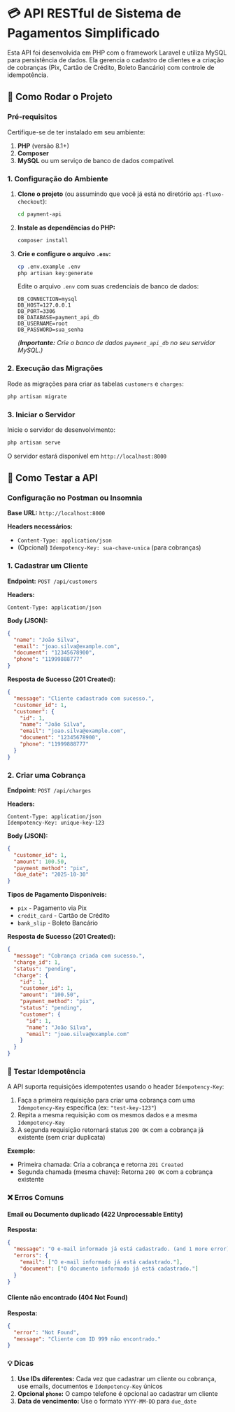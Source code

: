 # 💳 API RESTful de Sistema de Pagamentos Simplificado

Esta API foi desenvolvida em PHP com o framework Laravel e utiliza MySQL para persistência de dados. Ela gerencia o cadastro de clientes e a criação de cobranças (Pix, Cartão de Crédito, Boleto Bancário) com controle de idempotência.

## 🚀 Como Rodar o Projeto

### Pré-requisitos

Certifique-se de ter instalado em seu ambiente:
1.  **PHP** (versão 8.1+)
2.  **Composer**
3.  **MySQL** ou um serviço de banco de dados compatível.

### 1. Configuração do Ambiente

1.  **Clone o projeto** (ou assumindo que você já está no diretório `api-fluxo-checkout`):
    ```bash
    cd payment-api
    ```

2.  **Instale as dependências do PHP:**
    ```bash
    composer install
    ```

3.  **Crie e configure o arquivo `.env`:**
    ```bash
    cp .env.example .env
    php artisan key:generate
    ```
    Edite o arquivo `.env` com suas credenciais de banco de dados:
    ```dotenv
    DB_CONNECTION=mysql
    DB_HOST=127.0.0.1
    DB_PORT=3306
    DB_DATABASE=payment_api_db
    DB_USERNAME=root
    DB_PASSWORD=sua_senha
    ```
    *(**Importante:** Crie o banco de dados `payment_api_db` no seu servidor MySQL.)*

### 2. Execução das Migrações

Rode as migrações para criar as tabelas `customers` e `charges`:

```bash
php artisan migrate
``` 

### 3. Iniciar o Servidor

Inicie o servidor de desenvolvimento:

```bash
php artisan serve
```

O servidor estará disponível em `http://localhost:8000`

## 🧪 Como Testar a API

### Configuração no Postman ou Insomnia

**Base URL:** `http://localhost:8000`

**Headers necessários:**
- `Content-Type: application/json`
- (Opcional) `Idempotency-Key: sua-chave-unica` (para cobranças)

### 1. Cadastrar um Cliente

**Endpoint:** `POST /api/customers`

**Headers:**
```
Content-Type: application/json
```

**Body (JSON):**
```json
{
  "name": "João Silva",
  "email": "joao.silva@example.com",
  "document": "12345678900",
  "phone": "11999888777"
}
```

**Resposta de Sucesso (201 Created):**
```json
{
  "message": "Cliente cadastrado com sucesso.",
  "customer_id": 1,
  "customer": {
    "id": 1,
    "name": "João Silva",
    "email": "joao.silva@example.com",
    "document": "12345678900",
    "phone": "11999888777"
  }
}
```

### 2. Criar uma Cobrança

**Endpoint:** `POST /api/charges`

**Headers:**
```
Content-Type: application/json
Idempotency-Key: unique-key-123
```

**Body (JSON):**
```json
{
  "customer_id": 1,
  "amount": 100.50,
  "payment_method": "pix",
  "due_date": "2025-10-30"
}
```

**Tipos de Pagamento Disponíveis:**
- `pix` - Pagamento via Pix
- `credit_card` - Cartão de Crédito
- `bank_slip` - Boleto Bancário

**Resposta de Sucesso (201 Created):**
```json
{
  "message": "Cobrança criada com sucesso.",
  "charge_id": 1,
  "status": "pending",
  "charge": {
    "id": 1,
    "customer_id": 1,
    "amount": "100.50",
    "payment_method": "pix",
    "status": "pending",
    "customer": {
      "id": 1,
      "name": "João Silva",
      "email": "joao.silva@example.com"
    }
  }
}
```

### 🔄 Testar Idempotência

A API suporta requisições idempotentes usando o header `Idempotency-Key`:

1. Faça a primeira requisição para criar uma cobrança com uma `Idempotency-Key` específica (ex: `"test-key-123"`)
2. Repita a mesma requisição com os mesmos dados e a mesma `Idempotency-Key`
3. A segunda requisição retornará status `200 OK` com a cobrança já existente (sem criar duplicata)

**Exemplo:**
- Primeira chamada: Cria a cobrança e retorna `201 Created`
- Segunda chamada (mesma chave): Retorna `200 OK` com a cobrança existente

### ❌ Erros Comuns

#### Email ou Documento duplicado (422 Unprocessable Entity)

**Resposta:**
```json
{
  "message": "O e-mail informado já está cadastrado. (and 1 more error)",
  "errors": {
    "email": ["O e-mail informado já está cadastrado."],
    "document": ["O documento informado já está cadastrado."]
  }
}
```

#### Cliente não encontrado (404 Not Found)

**Resposta:**
```json
{
  "error": "Not Found",
  "message": "Cliente com ID 999 não encontrado."
}
```

### 💡 Dicas

1. **Use IDs diferentes:** Cada vez que cadastrar um cliente ou cobrança, use emails, documentos e `Idempotency-Key` únicos
2. **Opcional `phone`:** O campo telefone é opcional ao cadastrar um cliente
3. **Data de vencimento:** Use o formato `YYYY-MM-DD` para `due_date`
